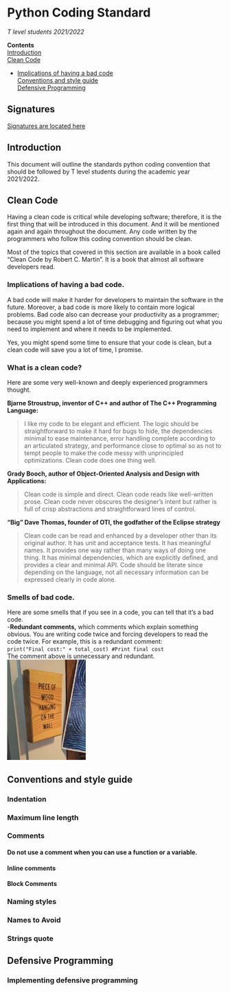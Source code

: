 # Python Coding Standard
*T level students 2021/2022*<br />

**Contents**<br />
[Introduction](TLEVEL-2021-22-CodingStandards.md#introduction)<br />
[Clean Code](TLEVEL-2021-22-CodingStandards.md#clean-code)<br />
- [Implications of having a bad code](TLEVEL-2021-22-CodingStandards.md#implications-of-having-a-bad-code)<br />
[Conventions and style guide](TLEVEL-2021-22-CodingStandards.md#conventions-and-style-guide)<br />
[Defensive Programming](TLEVEL-2021-22-CodingStandards.md#defensive-programming)<br />

## Signatures
[Signatures are located here](standards-signatures.md)

## Introduction
This document will outline the standards python coding convention that should be followed by T level students during the academic year 2021/2022. 

## Clean Code
Having a clean code is critical while developing software; therefore, it is the first thing that will be introduced in this document. And it will be mentioned again and again throughout the document. Any code written by the programmers who follow this coding convention should be clean.

Most of the topics that covered in this section are available in a book called “Clean Code by Robert C. Martin”. It is a book that almost all software developers read. 

### Implications of having a bad code.
A bad code will make it harder for developers to maintain the software in the future. Moreover, a bad code is more likely to contain more logical problems. Bad code also can decrease your productivity as a programmer; because you might spend a lot of time debugging and figuring out what you need to implement and where it needs to be implemented.

Yes, you might spend some time to ensure that your code is clean, but a clean code will save you a lot of time, I promise. 

### What is a clean code?
Here are some very well-known and deeply experienced programmers thought.

**Bjarne Stroustrup, inventor of C++ and author of The C++ Programming Language:**
> I like my code to be elegant and efficient. The logic should be straightforward to make it hard for bugs to hide, the dependencies minimal to ease maintenance, error handling complete according to an articulated strategy, and performance close to optimal so as not to tempt people to make the code messy with unprincipled optimizations. Clean code does one thing well.

**Grady Booch, author of Object-Oriented Analysis and Design with Applications:**
> Clean code is simple and direct. Clean code reads like well-written prose. Clean code never obscures the designer’s intent but rather is full of crisp abstractions and straightforward lines of control.

**“Big” Dave Thomas, founder of OTI, the godfather of the Eclipse strategy**
> Clean code can be read and enhanced by a developer other than its original author. It has unit and acceptance tests. It has meaningful names. It provides one way rather than many ways of doing one thing. It has minimal dependencies, which are explicitly defined, and provides a clear and minimal API. Code should be literate since depending on the language, not all necessary information can be expressed clearly in code alone.

### Smells of bad code.
Here are some smells that if you see in a code, you can tell that it’s a bad code.<br />
-**Redundant comments,** which comments which explain something obvious. You are writing code twice and forcing developers to read the code twice.  For example, this is a redundant comment:<br /> 
 `print("Final cost:" + total_cost) #Print final cost`<br />
The comment above is unnecessary and redundant.
<img src="/image-assests/Wood.jpg" alt="" data-canonical-src="/image-assests/Wood.jpg" width="183" height="233" />


## Conventions and style guide
### Indentation
### Maximum line length
### Comments
#### Do not use a comment when you can use a function or a variable.
#### Inline comments
#### Block Comments
### Naming styles
### Names to Avoid
### Strings quote

## Defensive Programming
### Implementing defensive programming
